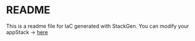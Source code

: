 # README
This is a readme file for IaC generated with StackGen.
You can modify your appStack -> [here](http://main.dev.stackgen.com/appstacks/2be5d0b5-3802-48d5-aedd-3f54b69934b2)

